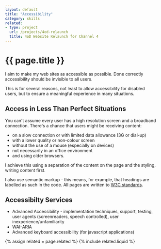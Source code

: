 ```yaml
---
layout: default
title: "Accessibility"
category: skills
related: 
- type: project
  url: /projects/4od-relaunch
  title: 4oD Website Relaunch for Channel 4
---
```


# {{ page.title }}

I aim to make my web sites as accessible as possible. Done correctly accessibility should be invisible to all users.

This is for several reasons, not least to allow accessibility for disabled users, but to ensure a meaningful experience in many situations.

## Access in Less Than Perfect Situations

You can't assume every user has a high resolution screen and a broadband connection. There's a chance that users might be receiving content:

* on a slow connection or with limited data allowance (3G or dial-up)
* with a lower quality or non-colour screen
* without the use of a mouse (especially on devices)
* not necessarily in an office environment
* and using older browsers.

I achieve this using a separation of the content on the page and the styling, writing content first. 

I also use semantic markup - this means, for example, that headings are labelled as such in the code. All pages are written to [W3C standards](http://validator.w3.org/docs/why.html).

## Accessibilty Services

* Advanced Accessibility - implementation techniques, support, testing, user agents (screenreaders, speech controlled), user inexperience/unfamiliarity
* WAI-ARIA 
* Advanced keyboard accessibility (for javascript applications)

{% assign related = page.related %}
{% include related.liquid %}